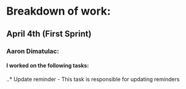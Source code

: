 # Breakdown of work:
## April 4th (First Sprint)
### Aaron Dimatulac:
#### I worked on the following tasks:
..* Update reminder - This task is responsible for updating reminders